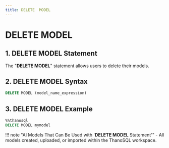 ```yaml
---
title: DELETE  MODEL
---
```


# __DELETE MODEL__

## __1. DELETE MODEL Statement__

The "__DELETE MODEL__" statement allows users to delete their models.

## __2. DELETE MODEL Syntax__

```sql
DELETE MODEL (model_name_expression)
```

## __3. DELETE MODEL Example__

```sql
%%thanosql
DELETE MODEL mymodel
```

!!! note "AI Models That Can Be Used with '__DELETE MODEL__ Statement'"
    - All models created, uploaded, or imported within the ThanoSQL workspace.